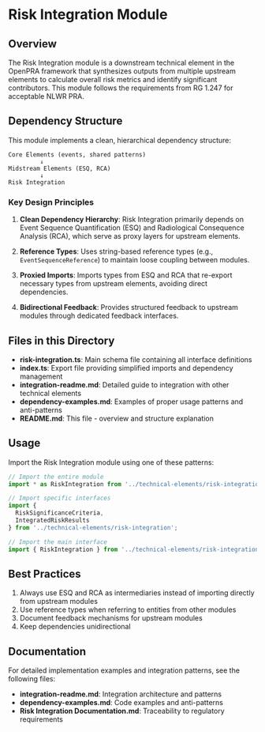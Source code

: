 # Risk Integration Module

## Overview

The Risk Integration module is a downstream technical element in the OpenPRA framework that synthesizes outputs from multiple upstream elements to calculate overall risk metrics and identify significant contributors. This module follows the requirements from RG 1.247 for acceptable NLWR PRA.

## Dependency Structure

This module implements a clean, hierarchical dependency structure:

```
Core Elements (events, shared patterns)
         ↓
Midstream Elements (ESQ, RCA)
         ↓
Risk Integration
```

### Key Design Principles

1. **Clean Dependency Hierarchy**: Risk Integration primarily depends on Event Sequence Quantification (ESQ) and Radiological Consequence Analysis (RCA), which serve as proxy layers for upstream elements.

2. **Reference Types**: Uses string-based reference types (e.g., `EventSequenceReference`) to maintain loose coupling between modules.

3. **Proxied Imports**: Imports types from ESQ and RCA that re-export necessary types from upstream elements, avoiding direct dependencies.

4. **Bidirectional Feedback**: Provides structured feedback to upstream modules through dedicated feedback interfaces.

## Files in this Directory

- **risk-integration.ts**: Main schema file containing all interface definitions
- **index.ts**: Export file providing simplified imports and dependency management
- **integration-readme.md**: Detailed guide to integration with other technical elements
- **dependency-examples.md**: Examples of proper usage patterns and anti-patterns
- **README.md**: This file - overview and structure explanation

## Usage

Import the Risk Integration module using one of these patterns:

```typescript
// Import the entire module
import * as RiskIntegration from '../technical-elements/risk-integration';

// Import specific interfaces
import { 
  RiskSignificanceCriteria, 
  IntegratedRiskResults 
} from '../technical-elements/risk-integration';

// Import the main interface
import { RiskIntegration } from '../technical-elements/risk-integration';
```

## Best Practices

1. Always use ESQ and RCA as intermediaries instead of importing directly from upstream modules
2. Use reference types when referring to entities from other modules
3. Document feedback mechanisms for upstream modules
4. Keep dependencies unidirectional

## Documentation

For detailed implementation examples and integration patterns, see the following files:
- **integration-readme.md**: Integration architecture and patterns
- **dependency-examples.md**: Code examples and anti-patterns
- **Risk Integration Documentation.md**: Traceability to regulatory requirements 